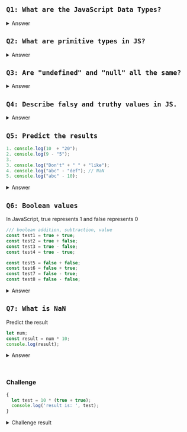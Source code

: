 ## ```Q1: What are the JavaScript Data Types?``` 
<details>
<summary>Answer</summary>

There are 7 data types in JS. These are:
1. All 6 premitive types 
2. Object: Complex data type that can store multiple premitive types. 
</details>

## ```Q2: What are primitive types in JS?```
<details>
<summary>Answer</summary>

> Primitive types are smallest and individual types those are unbreakable or can't be derived from any other data types. The 6 primitive types are:
1. undefined 
2. Boolean
3. Number
4. String 
5. BigInt
6. Symbol
7. null
</details>


## ```Q3: Are "undefined" and "null" all the same?```

<details>
<summary>Answer</summary>

> Not actually. Null represents the intentional absence of any object value whereas undefined refers to a variable when it's “value is not assigned”. undefined indicates the absence of a value, while null indicates the absence of an object.

Null is an explicit value and undefined is implicit.

```jsx
/// shows 'undefined' when value is not defined explicitely
let test;
console.log(test); /// result: undefined 
```

**```typeof(null)``` says object, it is a bug in JS**.

</details>


## ```Q4: Describe falsy and truthy values in JS.```

<details>
<summary>Answer</summary>

</details>

## ```Q5: Predict the results```
```javascript
1. console.log(10  + "20"); 
2. console.log(9 - "5");
3. 
3. console.log("Don't" + " " + "like");
4. console.log("abc" - "def"); // NaN
5. console.log("abc" - 10); 
```

<details>
<summary>Answer</summary>

1. Result 1: Number + String = String, the operation called concatenation
2. Result 2: Number - String = Number, **this is a bug in JavaScript**
3. Result : String + String = String, the operation called concatenation

### **```Weird JavaScript```**
In JavaScript, **Any data type - any data type = Number type**

```javascript
const str1 = " " - '5';
const str2 = " " - 5; 
console.log(str1, typeof str1); /// -5, " " - (Number in string) = Number
console.log(str2, typeof str2); /// -5, " " - Number = Number
```
</details>


## ```Q6: Boolean values```
In JavaScript, true represents 1 and false represents 0

```javascript
/// boolean addition, subtraction, value
const test1 = true + true;
const test2 = true + false;
const test3 = true - false;
const test4 = true - true;

const test5 = false + false;
const test6 = false + true;
const test7 = false - true;
const test8 = false - false;
```

<details>
<summary>Answer</summary>

Result: 
```typescript
2 number
1 number
1 number
0 number
0 number
1 number
-1 number
0 number
```
</details>

## ```Q7: What is NaN```

Predict the result
```jsx
let num;
const result = num * 10;
console.log(result);
```

<details>
<summary>Answer</summary>
&nbsp;

The answer is **```NaN```**, because of unexpected mathematical operation between undefined and a number. 

> **NaN** refers to **Not A Number**, produced when expected mathematical operation doesn't evaluates a number as result. Here are the reasons:
1. Invalid mathematical operations.
2. Converting non-numeric strings to numbers.
3. Performing operations where the result is not a real number.

> NaN often treated as an error, to these NaN values one can follow this conditional checking: 

```jsx
let number = NaN;
function test() {
  /// don't execute further if encounter NaN
  if (Number.isNaN(number)) return;

  console.log("I love someone, that is you!!");
}
test();
```
</details>

&nbsp;

### **Challenge**
```jsx
{
  let test = 10 * (true + true);
  console.log('result is: ', test);
}
```
<details>
<summary>Challenge result</summary>

```result is: 20```
</details>



